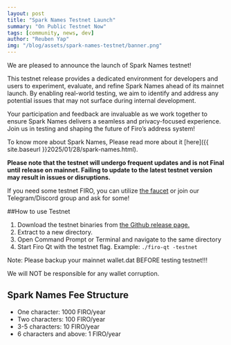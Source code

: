 ```yaml
---
layout: post
title: "Spark Names Testnet Launch"
summary: "On Public Testnet Now"
tags: [community, news, dev]
author: "Reuben Yap"
img: "/blog/assets/spark-names-testnet/banner.png"
---
```


We are pleased to announce the launch of Spark Names testnet!

This testnet release provides a dedicated environment for developers and users to experiment, evaluate, and refine Spark Names ahead of its mainnet launch. By enabling real-world testing, we aim to identify and address any potential issues that may not surface during internal development.

Your participation and feedback are invaluable as we work together to ensure Spark Names delivers a seamless and privacy-focused experience. Join us in testing and shaping the future of Firo’s address system!

To know more about Spark Names, Please read more about it [here]({{ site.baseurl }}2025/01/28/spark-names.html).

**Please note that the testnet will undergo frequent updates and is not Final until release on mainnet. Failing to update to the latest testnet version may result in issues or disruptions.**

If you need some testnet FIRO, you can utilize [the faucet](https://testexplorer.firo.org/faucet) or join our Telegram/Discord group and ask for some!

##How to use Testnet
1. Download the testnet binaries from [the Github release page.](link)
2. Extract to a new directory.
3. Open Command Prompt or Terminal and navigate to the same directory
4. Start Firo Qt with the testnet flag. 
	Example: 
	`./firo-qt -testnet`

Note: Please backup your mainnet wallet.dat BEFORE testing testnet!!!

We will NOT be responsible for any wallet corruption.

## Spark Names Fee Structure

* One character: 1000 FIRO/year
* Two characters: 100 FIRO/year
* 3-5 characters: 10 FIRO/year
* 6 characters and above: 1 FIRO/year
